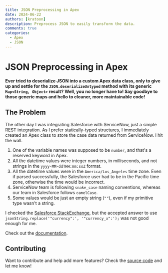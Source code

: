```yaml
---
title: JSON Preprocessing in Apex
date: 2024-06-22
authors: [kratoon]
description: Preprocess JSON to easily transform the data.
comments: true
categories:
  - Apex
  - JSON
---
```


# JSON Preprocessing in Apex

**Ever tried to deserialize JSON into a custom Apex data class, only to give up and settle for the `JSON.deserializeUntyped` method with its generic `Map<String, Object>` result?
Well, you no longer have to! Say goodbye to those generic maps and hello to cleaner, more maintainable code!**

## The Problem

The other day I was integrating Salesforce with ServiceNow, just a simple REST integration.
As I prefer statically-typed structures, I immediately created an Apex class to store the case data returned from ServiceNow.
I hit the wall.

<!-- more -->

1. One of the variable names was supposed to be `number`, and that's a reserved keyword in Apex.
2. All the datetime values were integer numbers, in milliseconds, and not strings in the `yyyy-MM-ddTHH:mm:ssZ` format.
3. All the datetime values were in the `America/Los_Angeles` time zone. Even if parsed successfully, the Salesforce user had to be in the Pacific time zone, otherwise the time would be incorrect.
4. ServiceNow team is following `snake_case` naming conventions, whereas our team in Salesforce follows `camelCase`.
5. Some values would be just an empty string (`""`), even if my primitive type wasn't a string.

I checked the [Salesforce StackExchange], but the accepted answer to use `jsonString.replace('"currency":', '"currency_x":');` was not good enough for me.

Check out the [documentation].

## Contributing

Want to contribute and help add more features? Check the [source code] and let me know!

[source code]: https://github.com/kratapps/component-library/blob/main/src/library/classes/JsonPreprocessor.cls
[documentation]: https://docs.kratapps.com/component-library/json-preprocessor/
[Salesforce StackExchange]: https://salesforce.stackexchange.com/questions/2276/how-do-you-deserialize-json-properties-that-are-reserved-words-in-apex
